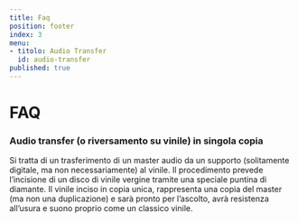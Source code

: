 ```yaml
---
title: Faq
position: footer
index: 3
menu:
- titolo: Audio Transfer
  id: audio-transfer
published: true
---
```


# FAQ

### Audio transfer (o riversamento su vinile) in singola copia
Si tratta di un trasferimento di un master audio da un supporto (solitamente digitale, ma non necessariamente) al vinile. Il procedimento prevede l’incisione di un disco di vinile vergine tramite una speciale puntina di diamante. Il vinile inciso in copia unica, rappresenta una copia del master (ma non una duplicazione) e sarà pronto per l’ascolto, avrà resistenza all’usura e suono proprio come un classico vinile.
